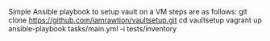 Simple Ansible playbook to setup vault on a VM
steps are as follows:
git clone https://github.com/iamrawtion/vaultsetup.git
cd vaultsetup
vagrant up
ansible-playbook tasks/main.yml -i tests/inventory 
